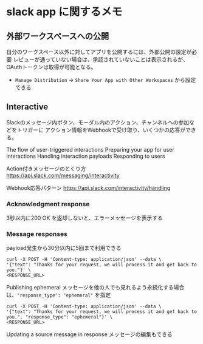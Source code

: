 # slack app に関するメモ

## 外部ワークスペースへの公開

自分のワークスペース以外に対してアプリを公開するには、外部公開の設定が必要
レビューが通っていない場合は、承認されていないことは表示されるが、OAuthトークンは取得が可能となる。

- `Manage Distribution` -> `Share Your App with Other Workspaces` から設定できる

## Interactive

Slackのメッセージ内ボタン、モーダル内のアクション、チャンネルへの参加などをトリガーに
アクション情報をWebhookで受け取り、いくつかの応答ができる。

The flow of user-triggered interactions
Preparing your app for user interactions
Handling interaction payloads
Responding to users

Action付きメッセージのとくり方
https://api.slack.com/messaging/interactivity

Webhook応答パターン
https://api.slack.com/interactivity/handling

### Acknowledgment response

3秒以内に200 OK を返却しないと、エラーメッセージを表示する
### Message responses

payload発生から30分以内に5回まで利用できる

```
curl -X POST -H 'Content-type: application/json' --data \
'{"text": "Thanks for your request, we will process it and get back to you."}' \
<RESPONSE_URL>
```

Publishing ephemeral
メッセージを他の人でも見れるよう永続化する場合は、`"response_type": "ephemeral"` を指定
```
curl -X POST -H 'Content-type: application/json' --data \
'{"text": "Thanks for your request, we will process it and get back to you.", "response_type": "ephemeral"}' \
<RESPONSE_URL>
```

Updating a source message in response メッセージの編集もできる
```

```
